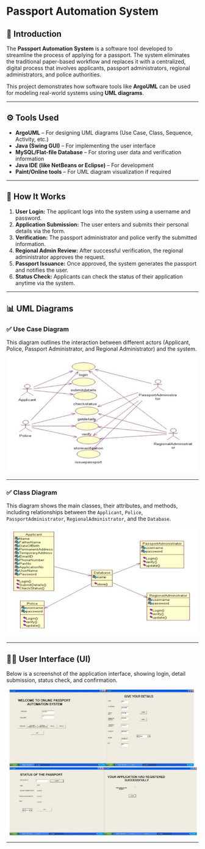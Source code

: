 # Passport Automation System

## 📝 Introduction

The **Passport Automation System** is a software tool developed to streamline the process of applying for a passport. The system eliminates the traditional paper-based workflow and replaces it with a centralized, digital process that involves applicants, passport administrators, regional administrators, and police authorities.

This project demonstrates how software tools like **ArgoUML** can be used for modeling real-world systems using **UML diagrams**.

---

## ⚙️ Tools Used

- **ArgoUML** – For designing UML diagrams (Use Case, Class, Sequence, Activity, etc.)
- **Java (Swing GUI)** – For implementing the user interface
- **MySQL/Flat-file Database** – For storing user data and verification information
- **Java IDE (like NetBeans or Eclipse)** – For development
- **Paint/Online tools** – For UML diagram visualization if required

---

## 🚀 How It Works

1. **User Login:** The applicant logs into the system using a username and password.
2. **Application Submission:** The user enters and submits their personal details via the form.
3. **Verification:** The passport administrator and police verify the submitted information.
4. **Regional Admin Review:** After successful verification, the regional administrator approves the request.
5. **Passport Issuance:** Once approved, the system generates the passport and notifies the user.
6. **Status Check:** Applicants can check the status of their application anytime via the system.

---

## 📊 UML Diagrams

### ✅ Use Case Diagram

This diagram outlines the interaction between different actors (Applicant, Police, Passport Administrator, and Regional Administrator) and the system.

![Use Case Diagram](Screenshot%202025-05-13%20195936.png)

---

### ✅ Class Diagram

This diagram shows the main classes, their attributes, and methods, including relationships between the `Applicant`, `Police`, `PassportAdministrator`, `RegionalAdministrator`, and the `Database`.

![Class Diagram](Screenshot%202025-05-13%20200002.png)

---

## 🧑‍💻 User Interface (UI)

Below is a screenshot of the application interface, showing login, detail submission, status check, and confirmation.

![User Interface](Screenshot%202025-05-13%20195846.png)

---
